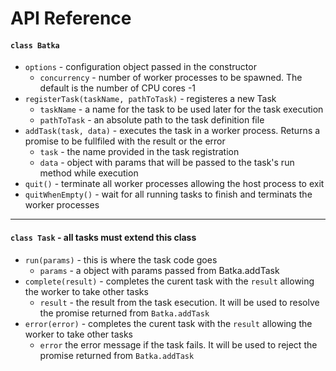# API Reference

#### `class Batka`

  * `options` - configuration object passed in the constructor
     * `concurrency` - number of worker processes to be spawned. The default is the number of CPU cores -1
  * `registerTask(taskName, pathToTask)` - registeres a new Task
     * `taskName` - a name for the task to be used later for the task execution
     * `pathToTask` - an absolute path to the task definition file
   * `addTask(task, data)` - executes the task in a worker process. Returns a promise to be fullfiled with the result or the error
      * `task` - the name provided in the task registration
      * `data` - object with params that will be passed to the task's run method while execution
   * `quit()` - terminate all worker processes allowing the host process to exit
   * `quitWhenEmpty()` - wait for all running tasks to finish and terminats the worker processes

___


#### `class Task` - all tasks must extend this class

   * `run(params)` - this is where the task code goes
      * `params` - a object with params passed from Batka.addTask
   * `complete(result)` - completes the curent task with the `result` allowing the worker to take other tasks
      * `result` - the result from the task esecution. It will be used to resolve the promise returned from `Batka.addTask`
   * `error(error)` - completes the curent task with the `result` allowing the worker to take other tasks
      * `error` the error message if the task fails. It will be used to reject the promise returned from `Batka.addTask`


